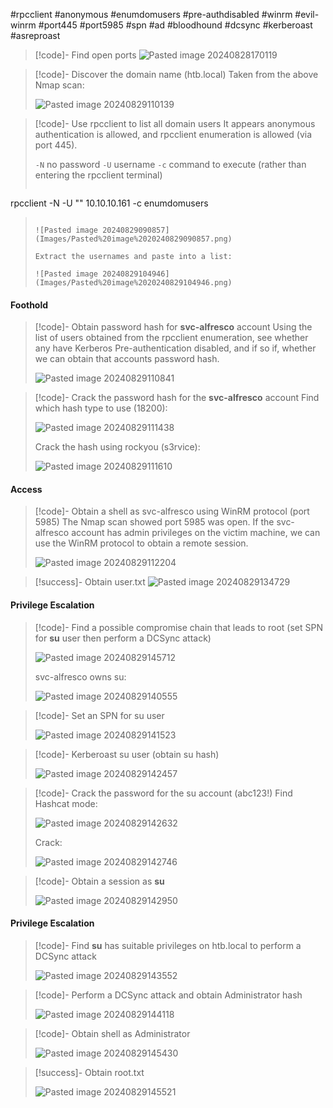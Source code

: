 #rpcclient #anonymous #enumdomusers #pre-authdisabled #winrm #evil-winrm #port445 #port5985 #spn #ad #bloodhound #dcsync #kerberoast #asreproast

>[!code]- Find open ports
>![Pasted image 20240828170119](Images/Pasted%20image%2020240828170119.png)

>[!code]- Discover the domain name (htb.local)
>Taken from the above Nmap scan:
>
>![Pasted image 20240829110139](Images/Pasted%20image%2020240829110139.png)

>[!code]- Use rpcclient to list all domain users
>It appears anonymous authentication is allowed, and rpcclient enumeration is allowed (via port 445).
>
>`-N` no password
>`-U` username
>`-c` command to execute (rather than entering the rpcclient terminal)
> ```powershell
rpcclient -N -U "" 10.10.10.161 -c enumdomusers
>```
>
>![Pasted image 20240829090857](Images/Pasted%20image%2020240829090857.png)
>
>Extract the usernames and paste into a list:
>
>![Pasted image 20240829104946](Images/Pasted%20image%2020240829104946.png)
#### Foothold

>[!code]- Obtain password hash for **svc-alfresco** account
>Using the list of users obtained from the rpcclient enumeration, see whether any have Kerberos Pre-authentication disabled, and if so if, whether we can obtain that accounts password hash.
>
>![Pasted image 20240829110841](Images/Pasted%20image%2020240829110841.png)

>[!code]- Crack the password hash for the **svc-alfresco** account
>Find which hash type to use (18200):
>
>![Pasted image 20240829111438](Images/Pasted%20image%2020240829111438.png)
>
>Crack the hash using rockyou (s3rvice):
>
>![Pasted image 20240829111610](Images/Pasted%20image%2020240829111610.png)
#### Access

>[!code]- Obtain a shell as svc-alfresco using WinRM protocol (port 5985)
>The Nmap scan showed port 5985 was open. If the svc-alfresco account has admin privileges on the victim machine, we can use the WinRM protocol to obtain a remote session.
>
>![Pasted image 20240829112204](Images/Pasted%20image%2020240829112204.png)

>[!success]- Obtain user.txt
>![Pasted image 20240829134729](Images/Pasted%20image%2020240829134729.png)
#### Privilege Escalation

>[!code]- Find a possible compromise chain that leads to root (set SPN for **su** user then perform a DCSync attack)
>
>![Pasted image 20240829145712](Images/Pasted%20image%2020240829145712.png)
>
>svc-alfresco owns su:
>
>![Pasted image 20240829140555](Images/Pasted%20image%2020240829140555.png)

>[!code]- Set an SPN for su user
>
>![Pasted image 20240829141523](Images/Pasted%20image%2020240829141523.png)

>[!code]- Kerberoast su user (obtain su hash)
>
>![Pasted image 20240829142457](Images/Pasted%20image%2020240829142457.png)

>[!code]- Crack the password for the su account (abc123!)
>Find Hashcat mode:
>
>![Pasted image 20240829142632](Images/Pasted%20image%2020240829142632.png)
>
>Crack:
>
>![Pasted image 20240829142746](Images/Pasted%20image%2020240829142746.png)

>[!code]- Obtain a session as **su**
>
>![Pasted image 20240829142950](Images/Pasted%20image%2020240829142950.png)
#### Privilege Escalation

>[!code]- Find **su** has suitable privileges on htb.local to perform a DCSync attack
>
>![Pasted image 20240829143552](Images/Pasted%20image%2020240829143552.png)

>[!code]- Perform a DCSync attack and obtain Administrator hash
>
>![Pasted image 20240829144118](Images/Pasted%20image%2020240829144118.png)

>[!code]- Obtain shell as Administrator
>
>![Pasted image 20240829145430](Images/Pasted%20image%2020240829145430.png)

>[!success]- Obtain root.txt
>
>![Pasted image 20240829145521](Images/Pasted%20image%2020240829145521.png)